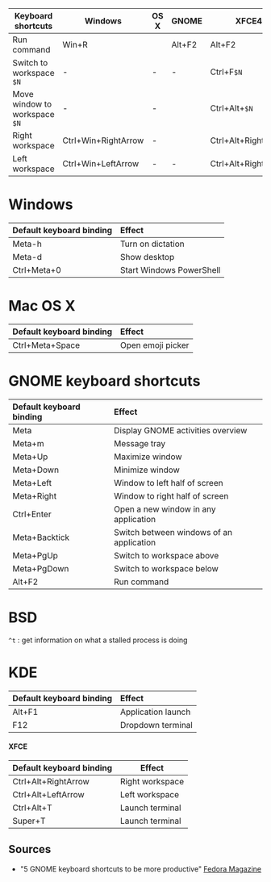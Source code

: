 Keyboard shortcuts            | Windows             | OS X            | GNOME             | XFCE4
---                           | ---                 | ---             | ---               | ---
Run command                   | Win+R               |                 | Alt+F2            | Alt+F2
Switch to workspace `$N`      | -                   | -               | -                 | Ctrl+F`$N`
Move window to workspace `$N` | -                   | -               |                   | Ctrl+Alt+`$N`
Right workspace               | Ctrl+Win+RightArrow | -               |                   | Ctrl+Alt+RightArrow
Left workspace                | Ctrl+Win+LeftArrow  | -               | -                 | Ctrl+Alt+RightArrow


# Windows
Default keyboard binding  | Effect
:---                      | :---
Meta-h                    | Turn on dictation
Meta-d                    | Show desktop
Ctrl+Meta+0               | Start Windows PowerShell
# Mac OS X
Default keyboard binding  | Effect
:---                      | :---
Ctrl+Meta+Space           | Open emoji picker
# GNOME keyboard shortcuts
Default keyboard binding  | Effect
:---                      | :---
Meta                      | Display GNOME activities overview 
Meta+m                    | Message tray
Meta+Up                   | Maximize window
Meta+Down                 | Minimize window
Meta+Left                 | Window to left half of screen
Meta+Right                | Window to right half of screen
Ctrl+Enter                | Open a new window in any application
Meta+Backtick             | Switch between windows of an application
Meta+PgUp                 | Switch to workspace above
Meta+PgDown               | Switch to workspace below
Alt+F2                    | Run command

# BSD
`^t` : get information on what a stalled process is doing
# KDE
Default keyboard binding  | Effect
:---                      | :---
Alt+F1                    | Application launch
F12                       | Dropdown terminal

#### XFCE

Default keyboard binding  | Effect
---                       | ---
Ctrl+Alt+RightArrow       | Right workspace
Ctrl+Alt+LeftArrow        | Left workspace
Ctrl+Alt+T                | Launch terminal
Super+T                   | Launch terminal



## Sources
- "5 GNOME keyboard shortcuts to be more productive" [Fedora Magazine](https://fedoramagazine.org/5-gnome-keyboard-shortcuts-to-be-more-productive/)
